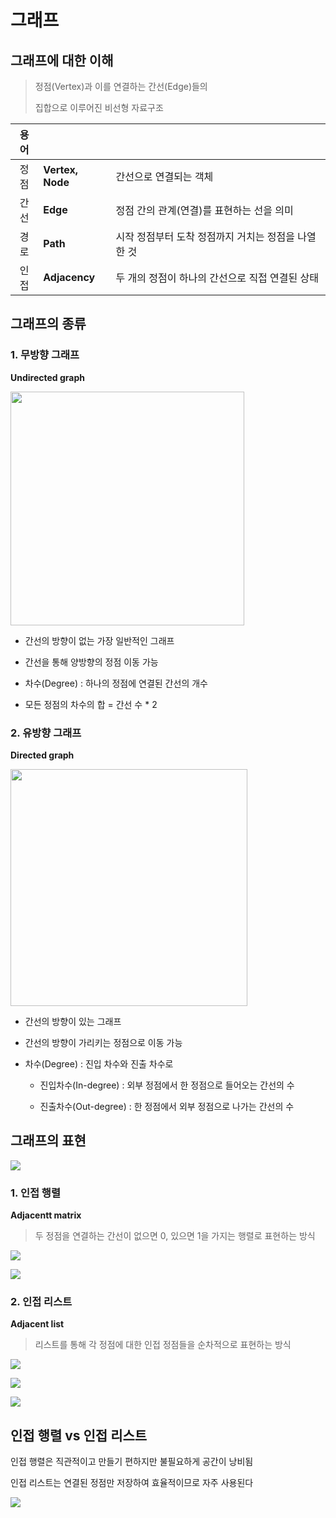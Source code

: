 # 그래프

## 그래프에 대한 이해

> 정점(Vertex)과 이를 연결하는 간선(Edge)들의 
> 
> 집합으로 이루어진 비선형 자료구조



| 용어  |                  |                               |
|:---:| ---------------- | ----------------------------- |
| 정점  | **Vertex, Node** | 간선으로 연결되는 객체                  |
| 간선  | **Edge**         | 정점 간의 관계(연결)를 표현하는 선을 의미      |
| 경로  | **Path**         | 시작 정점부터 도착 정점까지 거치는 정점을 나열한 것 |
| 인접  | **Adjacency**    | 두 개의 정점이 하나의 간선으로 직접 연결된 상태   |



## 그래프의 종류

### 1. 무방향 그래프

**Undirected graph**

<img src="file:///C:/Users/jin47/AppData/Roaming/marktext/images/2022-08-10-01-31-52-image.png" title="" alt="" width="374">

- 간선의 방향이 없는 가장 일반적인 그래프

- 간선을 통해 양방향의 정점 이동 가능

- 차수(Degree) : 하나의 정점에 연결된 간선의 개수

- 모든 정점의 차수의 합 = 간선 수 * 2



### 2. 유방향 그래프

**Directed graph**

<img src="file:///C:/Users/jin47/AppData/Roaming/marktext/images/2022-08-10-01-34-39-image.png" title="" alt="" width="379">

- 간선의 방향이 있는 그래프

- 간선의 방향이 가리키는 정점으로 이동 가능

- 차수(Degree) : 진입 차수와 진출 차수로
  
  - 진입차수(In-degree) : 외부 정점에서 한 정점으로 들어오는 간선의 수
  
  - 진출차수(Out-degree) : 한 정점에서 외부 정점으로 나가는 간선의 수



## 그래프의 표현

![](C:\Users\jin47\AppData\Roaming\marktext\images\2022-08-10-02-11-17-image.png)

### 1. 인접 행렬

**Adjacentt matrix**

> 두 정점을 연결하는 간선이 없으면 0, 있으면 1을 가지는 행렬로 표현하는 방식

![](C:\Users\jin47\AppData\Roaming\marktext\images\2022-08-10-02-34-35-image.png)

![](C:\Users\jin47\AppData\Roaming\marktext\images\2022-08-10-02-33-11-image.png)



### 2. 인접 리스트

**Adjacent list**

> 리스트를 통해 각 정점에 대한 인접 정점들을 순차적으로 표현하는 방식

![](C:\Users\jin47\AppData\Roaming\marktext\images\2022-08-10-02-35-30-image.png)

![](C:\Users\jin47\AppData\Roaming\marktext\images\2022-08-10-02-35-58-image.png)

![](C:\Users\jin47\AppData\Roaming\marktext\images\2022-08-10-02-38-41-image.png)



## 인접 행렬 vs 인접 리스트

인접 행렬은 직관적이고 만들기 편하지만 불필요하게 공간이 낭비됨

인접 리스트는 연결된 정점만 저장하여 효율적이므로 자주 사용된다

![](C:\Users\jin47\AppData\Roaming\marktext\images\2022-08-10-02-40-11-image.png)
